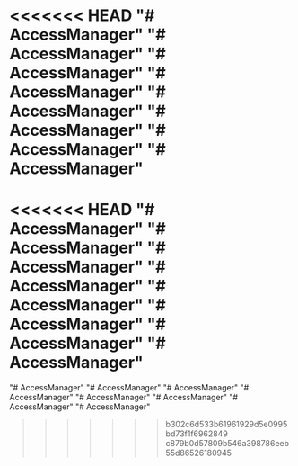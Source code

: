 <<<<<<< HEAD
"# AccessManager" 
"# AccessManager" 
"# AccessManager" 
"# AccessManager" 
"# AccessManager" 
"# AccessManager" 
"# AccessManager" 
"# AccessManager" 
=======
<<<<<<< HEAD
"# AccessManager" 
"# AccessManager" 
"# AccessManager" 
"# AccessManager" 
"# AccessManager" 
"# AccessManager" 
"# AccessManager" 
"# AccessManager" 
=======
"# AccessManager" 
"# AccessManager" 
"# AccessManager" 
"# AccessManager" 
"# AccessManager" 
"# AccessManager" 
"# AccessManager" 
"# AccessManager" 
>>>>>>> b302c6d533b61961929d5e0995bd73f1f6962849
>>>>>>> c879b0d57809b546a398786eeb55d86526180945
